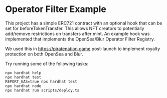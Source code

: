 # Operator Filter Example

This project has a simple ERC721 contract with an optional hook that can be set for beforeTokenTransfer. This allows NFT creators to potentially add/remove restrictions on transfers after mint. An example hook was implemented that implements the OpenSea/Blur Operator Filter Registry.

We used this in https://piratenation.game post-launch to implement royalty protection on both OpenSea and Blur.

Try running some of the following tasks:

```shell
npx hardhat help
npx hardhat test
REPORT_GAS=true npx hardhat test
npx hardhat node
npx hardhat run scripts/deploy.ts
```
